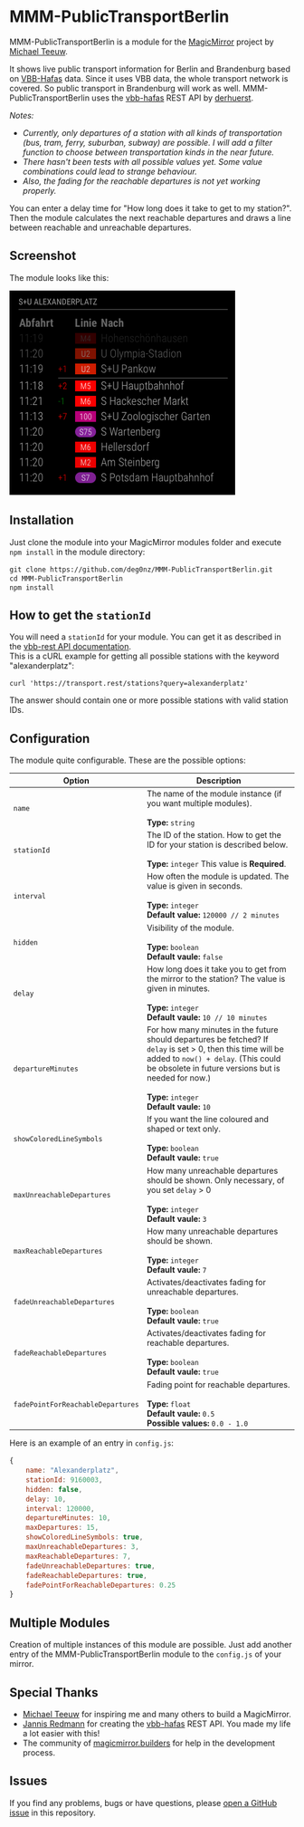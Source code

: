 # MMM-PublicTransportBerlin

MMM-PublicTransportBerlin is a module for the [MagicMirror](https://github.com/MichMich/MagicMirror) project by 
[Michael Teeuw](https://github.com/MichMich).

It shows live public transport information for Berlin and Brandenburg based on [VBB-Hafas](http://www.hafas.de/company/referenzen/vbb) data.
Since it uses VBB data, the whole transport network is covered. So public transport in Brandenburg will work as well. 
MMM-PublicTransportBerlin uses the [vbb-hafas](https://github.com/derhuerst/vbb-hafas) REST API by [derhuerst](https://github.com/derhuerst).

*Notes:*
* *Currently, only departures of a station with all kinds of transportation (bus, tram, ferry, suburban, subway) are possible. 
I will add a filter function to choose between transportation kinds in the near future.*   
* *There hasn't been tests with all possible values yet. Some value combinations could lead to strange behaviour.*
* *Also, the fading for the reachable departures is not yet working properly.*

You can enter a delay time for "How long does it take to get to my station?". 
Then the module calculates the next reachable departures and draws a line between reachable and unreachable departures.

## Screenshot

The module looks like this:

![Example for Alexanderplatz with time delay](img/MMM-PublicTransport_screenshot.png)

## Installation

Just clone the module into your MagicMirror modules folder and execute `npm install` in the module directory:

```
git clone https://github.com/deg0nz/MMM-PublicTransportBerlin.git
cd MMM-PublicTransportBerlin
npm install
```

## How to get the `stationId`

You will need a `stationId` for your module. You can get it as described in the [vbb-rest API documentation](https://github.com/derhuerst/vbb-rest/blob/21930eb2442ecdc8888e70d024391be29264f33f/docs/index.md).    
This is a cURL example for getting all possible stations with the keyword "alexanderplatz":

```
curl 'https://transport.rest/stations?query=alexanderplatz'
```

The answer should contain one or more possible stations with valid station IDs.

## Configuration

The module quite configurable. These are the possible options:

|Option|Description|
|---|---|
|`name`|The name of the module instance (if you want multiple modules).<br><br>**Type:** `string`<br>|
|`stationId`|The ID of the station. How to get the ID for your station is described below.<br><br>**Type:** `integer` This value is **Required**.|
|`interval`|How often the module is updated. The value is given in seconds.<br><br>**Type:** `integer`<br>**Default value:** `120000 // 2 minutes`<br>|
|`hidden`|Visibility of the module.<br><br>**Type:** `boolean`<br>**Default vaule:** `false`|
|`delay`|How long does it take you to get from the mirror to the station? The value is given in minutes.<br><br>**Type:** `integer`<br>**Default vaule:** `10 // 10 minutes`|
|`departureMinutes`|For how many minutes in the future should departures be fetched? If `delay` is set > 0, then this time will be added to `now() + delay`. (This could be obsolete in future versions but is needed for now.)<br><br>**Type:** `integer`<br>**Default vaule:** `10`|
|`showColoredLineSymbols`|If you want the line coloured and shaped or text only.<br><br>**Type:** `boolean`<br>**Default vaule:** `true`|
|`maxUnreachableDepartures`|How many unreachable departures should be shown. Only necessary, of you set `delay` > 0<br><br>**Type:** `integer`<br>**Default vaule:** `3`|
|`maxReachableDepartures`|How many unreachable departures should be shown.<br><br>**Type:** `integer`<br>**Default vaule:** `7`|
|`fadeUnreachableDepartures`|Activates/deactivates fading for unreachable departures.<br><br>**Type:** `boolean`<br>**Default vaule:** `true`|
|`fadeReachableDepartures`|Activates/deactivates fading for reachable departures.<br><br>**Type:** `boolean`<br>**Default vaule:** `true`|
|`fadePointForReachableDepartures`|Fading point for reachable departures.<br><br>**Type:** `float`<br>**Default vaule:** `0.5` <br>**Possible values:** `0.0 - 1.0`|

Here is an example of an entry in `config.js`:

``` JavaScript
{
    name: "Alexanderplatz",
    stationId: 9160003,
    hidden: false,
    delay: 10,
    interval: 120000,
    departureMinutes: 10,          
    maxDepartures: 15,              
    showColoredLineSymbols: true,   
    maxUnreachableDepartures: 3,    
    maxReachableDepartures: 7,
    fadeUnreachableDepartures: true,
    fadeReachableDepartures: true,
    fadePointForReachableDepartures: 0.25
}
```

## Multiple Modules

Creation of multiple instances of this module are possible. Just add another entry of the MMM-PublicTransportBerlin module to the `config.js` of your mirror.

## Special Thanks

* [Michael Teeuw](https://github.com/MichMich) for inspiring me and many others to build a MagicMirror.
* [Jannis Redmann](https://github.com/derhuerst) for creating the [vbb-hafas](https://github.com/derhuerst/vbb-hafas) REST API. 
You made my life a lot easier with this!
* The community of [magicmirror.builders](https://magicmirror.builders) for help in the development process.

## Issues

If you find any problems, bugs or have questions, please [open a GitHub issue](https://github.com/deg0nz/MMM-PublicTransportBerlin/issues) in this repository.